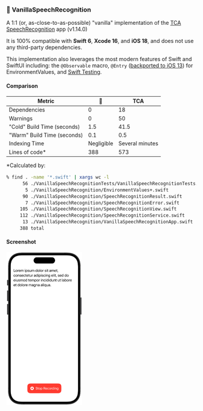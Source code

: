 ### 🍦 VanillaSpeechRecognition

A 1:1 (or, as-close-to-as-possible) "vanilla" implementation of the [TCA SpeechRecognition](https://github.com/pointfreeco/swift-composable-architecture/tree/1.14.0/Examples/SpeechRecognition) app (v1.14.0)

It is 100% compatible with **Swift 6**, **Xcode 16**, and **iOS 18**, and does not use any third-party dependencies.

This implementation also leverages the most modern features of Swift and SwiftUI including: the `@Observable` macro, `@Entry` ([backported to iOS 13](https://developer.apple.com/documentation/swiftui/entry())) for EnvironmentValues, and [Swift Testing](https://developer.apple.com/xcode/swift-testing/).

#### Comparison

| Metric                      | 🍦          | TCA             |
| --------------------------- | ---------- | --------------- |
| Dependencies                | 0          | 18              |
| Warnings                    | 0          | 50              |
| "Cold" Build Time (seconds) | 1.5        | 41.5            |
| "Warm" Build Time (seconds) | 0.1        | 0.5             |
| Indexing Time               | Negligible | Several minutes |
| Lines of code\*             | 388        | 573             |

\*Calculated by:

```zsh
% find . -name '*.swift' | xargs wc -l
      56 ./VanillaSpeechRecognitionTests/VanillaSpeechRecognitionTests.swift
       5 ./VanillaSpeechRecognition/EnvironmentValues+.swift
      90 ./VanillaSpeechRecognition/SpeechRecognitionResult.swift
       7 ./VanillaSpeechRecognition/SpeechRecognitionError.swift
     105 ./VanillaSpeechRecognition/SpeechRecognitionView.swift
     112 ./VanillaSpeechRecognition/SpeechRecognitionService.swift
      13 ./VanillaSpeechRecognition/VanillaSpeechRecognitionApp.swift
     388 total
```

#### Screenshot

<img src="Images/VSR.png" alt="VSR" width="200">
